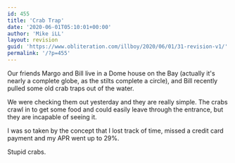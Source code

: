 ```yaml
---
id: 455
title: 'Crab Trap'
date: '2020-06-01T05:10:01+00:00'
author: 'Mike iLL'
layout: revision
guid: 'https://www.obliteration.com/illboy/2020/06/01/31-revision-v1/'
permalink: '/?p=455'
---
```


Our friends Margo and Bill live in a Dome house on the Bay (actually it's nearly a complete globe, as the stilts complete a circle), and Bill recently pulled some old crab traps out of the water.

We were checking them out yesterday and they are really simple. The crabs crawl in to get some food and could easily leave through the entrance, but they are incapable of seeing it.

I was so taken by the concept that I lost track of time, missed a credit card payment and my APR went up to 29%.

Stupid crabs.